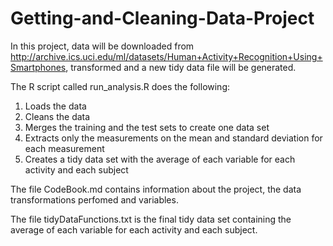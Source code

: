 # Getting-and-Cleaning-Data-Project

In this project, data will be downloaded from http://archive.ics.uci.edu/ml/datasets/Human+Activity+Recognition+Using+Smartphones, transformed and a new tidy data file will be generated.

The R script called run_analysis.R does the following:

1. Loads the data
2. Cleans the data
3. Merges the training and the test sets to create one data set
4. Extracts only the measurements on the mean and standard deviation for each measurement
5. Creates a tidy data set with the average of each variable for each activity and each subject

The file CodeBook.md contains information about the project, the data transformations perfomed and variables.

The file tidyDataFunctions.txt is the final tidy data set containing the average of each variable for each activity and each subject.
